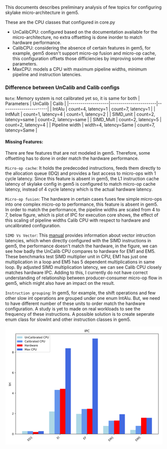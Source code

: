 
This documents describes preliminary analysis of few topics for configuring skylake micro-architecture in gem5. 

These are the CPU classes that configured in core.py
* UnCalibCPU: configured based on the documentation available for the micro-architecture, no extra offsetting is done inorder to match hardware performance.
* CalibCPU: considering the absence of certain features in gem5, for example, gem5 doesn't support micro-op fusion and micro-op cache, this configuration offsets those difficiencies by improving some other parameters.
* MaxCPU: models a CPU with maximum pipeline widths, minimum pipeline and instruction latencies.

### Difference between UnCalib and Calib configs
`Note`: Memory system is not calibrated yet so, it is same for both
|     Parameters     |        UnCalib        |        Calib          |
|--------------------|-----------------------|-----------------------|
| IntAlu             | count=4, latency=1    | count=7, latency=1    |
| IntMult            | count=1, latency=4    | count=1, latency=2    |
| SIMD_unit          | count=2, latency=same | count=2, latency=same |
| SIMD_Mult          | count=2, latency=5    | count=2, latency=4    |
| Pipeline width     | width=4, latency=Same | count=7, latency=Same | 

#### Missing Features:
There are few features that are not modeled in gem5. Therefore, some offsetting has to done in order match the hardware performance.

`Micro-op cache`: It holds the predecoded instructions, feeds them directly to the allocation queue (IDQ) and provides a fast access to micro-ops with 1 cycle latency. Since this feature is absent in gem5, the L1 instruction cache latency of skylake config in gem5 is configured to match micro-op cache latency, instead of 4 cycle latency which is the actual hardware latency.

`Micro-op fusion`: The hardware in certain cases fuses few simple micro-ops into one complex micro-op to performance, this feature is absent in gem5. In order to match the performance, the pipeline widths are scaled from 4 to 7, below figure, which is plot of IPC for execution core shows, the effect of this scaling of pipeline widths Calib CPU with respect to hardware and uncalibrated configuration.

`SIMD Vs Vector`: This [manual](https://www.agner.org/optimize/microarchitecture.pdf) provides information about vector intruction latencies, which when directly configured with the SIMD instructions in gem5, the performance doesn't match the hardware, in the figure, we can see how badly the UnCalib CPU compares to hardware for EM1 and EM5. These benchmarks test SIMD multiplier unit in CPU, EM1 has just one multiplication in a loop and EM5 has 5 dependent multiplications in same loop. By adjusted SIMD multiplication latency, we can see Calib CPU closely matches hardware IPC. Adding to this, I currently do not have correct understanding of relationship between producer-consumer micro-op flow in gem5, which might also have an impact on the result.

`Instruction grouping`: In gem5, for example, the shift operations and few other slow int operations are grouped under one enum IntAlu. But, we need to have different number of these units to order match the hardware configuration. A study is yet to made on real workloads to see the frequency of these instructions. A possible solution is to create seperate enum class for slowInt and other instruction classes in gem5.  

![Execution-core microbenchmark IPC](../images/exe_IPC.png)